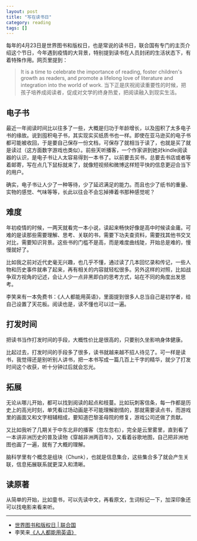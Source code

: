 ```yaml
---
layout: post
title: "写在读书日"
category: reading
tags: []
---
```


每年的4月23日是世界图书和版权日，也是常说的读书日，联合国有专门的主页介绍这个节日，今年遇到疫情的大背景，特别提到读书在人员封闭的生活状态下，有着特殊作用。网页里提到：

>  It is a time to celebrate the importance of reading, foster children's growth as readers, and promote a lifelong love of literature and integration into the world of work. 当下正是庆祝阅读重要性的时候，把孩子培养成阅读者，促成对文学的终身热爱，把阅读融入到现实生活。

## 电子书

最近一年阅读时间比以往多了一些，大概是归功于年龄增长，以及囤积了太多电子书的缘故。说到囤积电子书，其实现实买纸质书也一样。即使在亚马逊买的电子书都可能被收回，于是要自己保存一份文档，可保存了就相当于读了，也就是买了就是读过（这方面数字游戏也类似）。前些天听播客，一个作家讲到她对kindle阅读器的认识，是电子书让人太容易得到一本书了。以前要去买书，总要去书店或者等着邮寄，写在点几下鼠标就来了，就像短视频和微博这样短平快的信息更迎合当下的用户。

确实，电子书让人少了一种等待，少了延迟满足的能力。而且也少了纸书的重量、实物的感觉、气味等等，长此以往会不会忘掉捧着书那种感觉呢？

## 难度

年初疫情的时候，一两天就看完一本小说，读起来畅快好像是高中时候读金庸。可难的是读那些需要理解、思考、关联的书，需要下功夫查资料，需要找其他书交叉对比，需要知识背景。这些书的门槛不是高，而是难度曲线陡，开始总是难的，慢慢就好了。

比如我之前对近代史毫无兴趣，也几乎不懂，通过读了几本回忆录和传记，一些人物和历史事件就串了起来，再有相关的内容就轻松很多。另外这样的对照，比如战争双方视角的记述，会让人少一点非黑即白的思考方式，站在不同的角度出发思考。

李笑来有一本免费书：《人人都能用英语》，里面提到很多人总当自己是初学者，给自己设置了天花板。阅读也是，读不懂也可以过一遍。

## 打发时间

把读书当作打发时间的手段，大概性价比是很高的，只要别久坐影响身体健康。

比起过去，打发时间的手段多了很多，读书就越来越不招人待见了。可一样是读书，我觉得还是别听别人讲书，把一本书写成一篇几百上千字的精华，就少了打发时间这个收获，听十分钟过后就会忘光。

## 拓展

无论从哪儿开始，都可以找到阅读的起点和枝蔓。比如玩刺客信条，每一作都是历史上的高光时刻，单凭看过场动画是不可能理解剧情的，那就需要读点书，而游戏里的画面又和文字相辅相成，要知道巴黎圣母院的修复，游戏公司还做了贡献。

又比如我听了几期关于中东北非的播客（忽左忽右），完全是云里雾里，直到看了一本讲非洲历史的普及读物《穿越非洲两百年》，又看着谷歌地图，自己把非洲地图也画了一遍，就有了大概的理解。

脑科学里有个概念是组块（Chunk），也就是信息集合，这些集合多了就会产生关联，信息拓展联系就更深入和清晰。

## 读原著

从简单的开始，比如童书，可以先读中文，再看原文，生词标记一下，加深印象还可以找电影来看来听。


---

- [世界图书和版权日 | 联合国](https://www.un.org/zh/observances/book-and-copyright-day)
- 李笑来[《人人都能用英语》](https://github.com/xiaolai/everyone-can-use-english)
